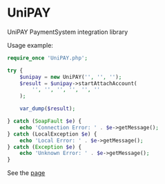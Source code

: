 UniPAY
======

UniPAY PaymentSystem integration library

Usage example:

```php
require_once 'UniPAY.php';

try {
    $unipay = new UniPAY('', '', '');
    $result = $unipay->startAttachAccount(
        '', '', '', '', '', ''
    );

    var_dump($result);

} catch (SoapFault $e) {
    echo 'Connection Error: ' . $e->getMessage();
} catch (LocalException $e) {
    echo 'Local Error: ' . $e->getMessage();
} catch (Exception $e) {
    echo 'Unknown Error: ' . $e->getMessage();
}
```
See the [page](http://jiromm.github.com/UniPAY/)
